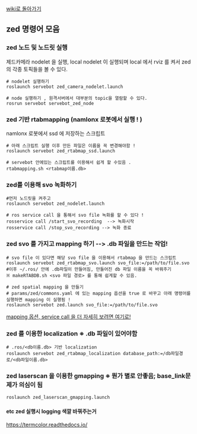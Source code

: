 [wiki로 돌아가기](https://github.com/bkh751/servebot/wiki/%EB%AA%85%EB%A0%B9%EC%96%B4%EB%AA%A9%EB%A1%9D)

## zed 명령어 모음

### zed 노드 및 노드릿 실행
제드카메라 nodelet 을 실행, local nodelet 이 실행되며 local 에서 rviz 를 켜서 zed 의 각종 토픽들을 볼 수 있다.
    
    # nodelet 실행하기 
    roslaunch servebot zed_camera_nodelet.launch 

    # node 실행하기 , 원격서버에서 대부분의 topic을 열람할 수 있다.
    rosrun servebot servebot_zed_node 

### zed 기반 rtabmapping (namlonx 로봇에서 실행 ! )
namlonx 로봇에서 ssd 에 저장하는 스크립트

    # 아래 스크립트 실행 이후 만든 파일은 이름을 꼭 변경해야함 ! 
    roslaunch servebot zed_rtabmap_ssd.launch

    # servebot 안에있는 스크립트를 이용해서 쉽게 할 수있음 . 
    rtabmapping.sh <rtabmap이름.db>

### zed를 이용해 svo 녹화하기

    #먼저 노드릿을 켜주고 
    roslaunch servebot zed_nodelet.launch 

    # ros service call 을 통해서 svo file 녹화를 할 수 있다 ! 
    rosservice call /start_svo_recording  --> 녹화시작
    rosservice call /stop_svo_recording --> 녹화 종료

### zed svo 를 가지고 mapping 하기 --> .db 파일을 만드는 작업!    

    # svo file 이 있다면 해당 svo file 을 이용해서 rtabmap 을 만드는 스크립트
    roslaunch servebot zed_rtabmap_svo.launch svo_file:=/path/to/file.svo
    #이후 ~/.ros/ 안에 .db파일이 만들어짐, 만들어진 db 파일 이름을 꼭 바꿔주기 
    ※ makeRTABDB.sh <svo 파일 경로> 를 통해 쉽게할 수 있음.

    # zed spatial mapping 을 만들기 
    # params/zed/commons.yaml 에 있는 mapping 옵션을 true 로 바꾸고 아래 명령어를 실행하면 mapping 이 실행됨 ! 
    roslaunch servebot zed.launch svo_file:=/path/to/file.svo 

[mapping 옵션, service call 을 더 자세히 보려면 여기로!](https://www.stereolabs.com/docs/ros/zed_node/)



### zed 를 이용한   localization  ※ .db 파일이 있어야함 

    # .ros/<db이름.db> 기반 localization
    roslaunch servebot zed_rtabmap_localization database_path:=/db파일경로/<db파일이름.db>


### zed laserscan 을 이용한 gmapping ※ 뭔가 별로 안좋음; base_link문제가 의심이 됨

    roslaunch zed_laserscan_gmapping.launch


#### etc zed 실행시 logging 색깔 바꿔주는거
https://termcolor.readthedocs.io/
